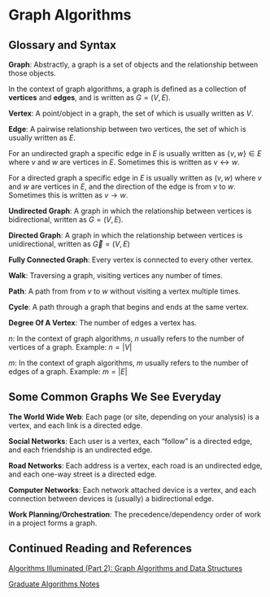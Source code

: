 # Graph Algorithms


## Glossary and Syntax

**Graph**: Abstractly, a graph is a set of objects and the relationship between those objects.

In the context of graph algorithms, a graph is defined as a collection of **vertices** and **edges**, and is written as $G = (V, E)$.

**Vertex**: A point/object in a graph, the set of which is usually written as $V$.

**Edge**: A pairwise relationship between two vertices, the set of which is usually written as $E$.

For an undirected graph a specific edge in $E$ is usually written as $\{v, w\} \in E$  where $v$ and $w$ are vertices in $E$. Sometimes this is written as $v \leftrightarrow w$. 

For a directed graph a specific edge in $E$ is usually written as $(v,w)$ where $v$ and $w$ are vertices in $E$, and the direction of the edge is from $v$ to $w$. Sometimes this is written as $v \rightarrow w$.

**Undirected Graph**: A graph in which the relationship between vertices is bidirectional, written as $G = (V, E)$.

**Directed Graph**: A graph in which the relationship between vertices is unidirectional, written as $\overrightarrow{G} = (V, E)$

**Fully Connected Graph**: Every vertex is connected to every other vertex.

**Walk**: Traversing a graph, visiting vertices any number of times.

**Path**: A path from from $v$ to $w$ without visiting a vertex multiple times.

**Cycle**: A path through a graph that begins and ends at the same vertex.

**Degree Of A Vertex**: The number of edges a vertex has.

$n$: In the context of graph algorithms, $n$ usually refers to the number of vertices of a graph. Example: $n = |V|$

$m$: In the context of graph algorithms, $m$ usually refers to the number of edges of a graph. Example: $m = |E|$


## Some Common Graphs We See Everyday

**The World Wide Web**: Each page (or site, depending on your analysis) is a vertex, and each link is a directed edge.

**Social Networks**: Each user is a vertex, each “follow” is a directed edge, and each friendship is an undirected edge.

**Road Networks**: Each address is a vertex, each road is an undirected edge, and each one-way street is a directed edge.

**Computer Networks**: Each network attached device is a vertex, and each connection between devices is (usually) a bidirectional edge.

**Work Planning/Orchestration**: The precedence/dependency order of work in a project forms a graph.


## Continued Reading and References

[Algorithms Illuminated (Part 2): Graph Algorithms and Data Structures](https://www.amazon.com/Algorithms-Illuminated-Part-Graph-Structures/dp/0999282921)

[Graduate Algorithms Notes](https://teapowered.dev/assets/ga-notes.pdf)
